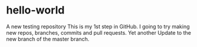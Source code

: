 # hello-world
A new testing repository
This is my 1st step in GitHub.
I going to try making new repos, branches, commits and pull requests.
Yet another Update to the new branch of the master branch.
